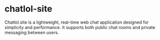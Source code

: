 # chatlol-site
Chatlol.site is a lightweight, real-time web chat application designed for simplicity and performance. It supports both public chat rooms and private messaging between users.